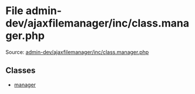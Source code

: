 File admin-dev/ajaxfilemanager/inc/class.manager.php
=========

Source: [admin-dev/ajaxfilemanager/inc/class.manager.php](https://github.com/PrestaShop/PrestaShop/blob/1.6.0.1/admin-dev/ajaxfilemanager/inc/class.manager.php)


Classes
-------

* [manager](class.manager.md)


